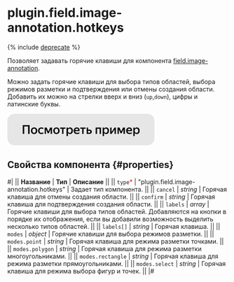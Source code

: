 # plugin.field.image-annotation.hotkeys

{% include [deprecate](../../_includes/deprecate.md) %}

Позволяет задавать горячие клавиши для компонента [field.image-annotation](field.image-annotation.md).

Можно задать горячие клавиши для выбора типов областей, выбора режимов разметки и подтверждения или отмены создания области. Добавить их можно на стрелки вверх и вниз (`up`,`down`), цифры и латинские буквы.

[![Посмотреть пример в песочнице](../_images/buttons/view-example.svg)](https://ya.cc/t/6iXHnObL3tyzWi)

## Свойства компонента {#properties}

#|
|| **Название** | **Тип** | **Описание** ||
|| `type`<span style="color: red">\*</span> | "plugin.field.image-annotation.hotkeys" | Задает тип компонента. ||
|| `cancel` | _string_ | Горячая клавиша для отмены создания области. ||
|| `confirm` | _string_ | Горячая клавиша для подтверждения создания области. ||
|| `labels` | _array_ | Горячие клавиши для выбора типов областей. Добавляются на кнопки в порядке их отображения, если вы добавили возможность выделить несколько типов областей. ||
|| `labels[]` | _string_ | Горячая клавиша. ||
|| `modes` | _object_ | Горячие клавиши для выбора режимов разметки. ||
|| `modes.point` | _string_ | Горячая клавиша для режима разметки точками. ||
|| `modes.polygon` | _string_ | Горячая клавиша для режима разметки многоугольниками. ||
|| `modes.rectangle` | _string_ | Горячая клавиша для режима разметки прямоугольниками. ||
|| `modes.select` | _string_ | Горячая клавиша для режима выбора фигур и точек. ||
|#
